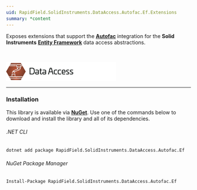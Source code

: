 ```yaml
---
uid: RapidField.SolidInstruments.DataAccess.Autofac.Ef.Extensions
summary: *content
---
```


<!--
Copyright (c) RapidField LLC. Licensed under the MIT License. See LICENSE.txt in the project root for license information.
-->

Exposes extensions that support the [**Autofac**](https://autofac.org/) integration for the **Solid Instruments** [**Entity Framework**](https://docs.microsoft.com/en-us/dotnet/framework/data/adonet/ef/overview) data access abstractions.

<br />

![Data Access label](../images/Label.DataAccess.300w.png)
- - -

### Installation

This library is available via [**NuGet**](https://docs.microsoft.com/en-us/nuget/quickstart/install-and-use-a-package-in-visual-studio). Use one of the commands below to download and install the library and all of its dependencies.

###### .NET CLI

```shell
dotnet add package RapidField.SolidInstruments.DataAccess.Autofac.Ef
```

###### NuGet Package Manager

```shell
Install-Package RapidField.SolidInstruments.DataAccess.Autofac.Ef
```